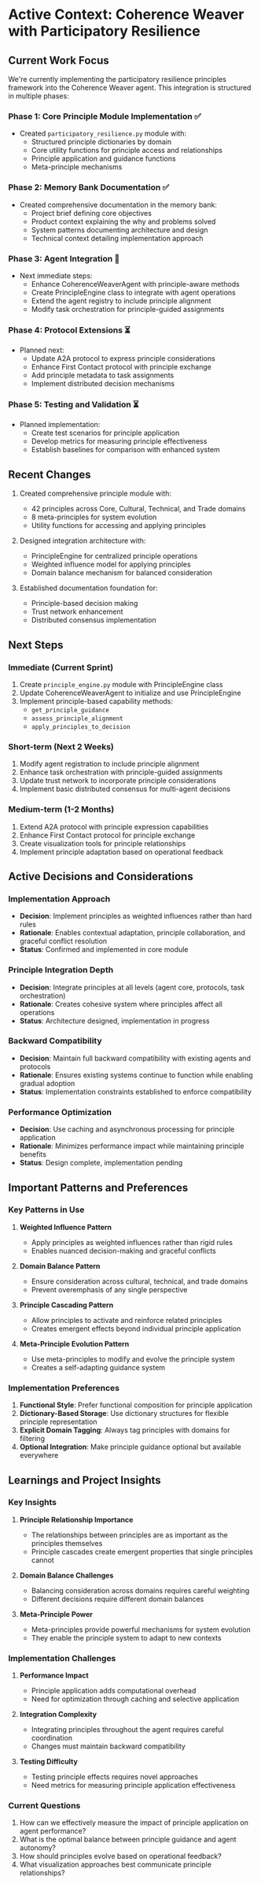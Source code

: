 # Active Context: Coherence Weaver with Participatory Resilience

## Current Work Focus

We're currently implementing the participatory resilience principles framework into the Coherence Weaver agent. This integration is structured in multiple phases:

### Phase 1: Core Principle Module Implementation ✅
- Created `participatory_resilience.py` module with:
  - Structured principle dictionaries by domain
  - Core utility functions for principle access and relationships
  - Principle application and guidance functions
  - Meta-principle mechanisms

### Phase 2: Memory Bank Documentation ✅
- Created comprehensive documentation in the memory bank:
  - Project brief defining core objectives
  - Product context explaining the why and problems solved
  - System patterns documenting architecture and design
  - Technical context detailing implementation approach

### Phase 3: Agent Integration 🔄
- Next immediate steps:
  - Enhance CoherenceWeaverAgent with principle-aware methods
  - Create PrincipleEngine class to integrate with agent operations
  - Extend the agent registry to include principle alignment
  - Modify task orchestration for principle-guided assignments

### Phase 4: Protocol Extensions ⏳
- Planned next:
  - Update A2A protocol to express principle considerations
  - Enhance First Contact protocol with principle exchange
  - Add principle metadata to task assignments
  - Implement distributed decision mechanisms

### Phase 5: Testing and Validation ⏳
- Planned implementation:
  - Create test scenarios for principle application
  - Develop metrics for measuring principle effectiveness
  - Establish baselines for comparison with enhanced system

## Recent Changes

1. Created comprehensive principle module with:
   - 42 principles across Core, Cultural, Technical, and Trade domains
   - 8 meta-principles for system evolution
   - Utility functions for accessing and applying principles

2. Designed integration architecture with:
   - PrincipleEngine for centralized principle operations
   - Weighted influence model for applying principles
   - Domain balance mechanism for balanced consideration

3. Established documentation foundation for:
   - Principle-based decision making
   - Trust network enhancement
   - Distributed consensus implementation

## Next Steps

### Immediate (Current Sprint)
1. Create `principle_engine.py` module with PrincipleEngine class
2. Update CoherenceWeaverAgent to initialize and use PrincipleEngine
3. Implement principle-based capability methods:
   - `get_principle_guidance`
   - `assess_principle_alignment`
   - `apply_principles_to_decision`

### Short-term (Next 2 Weeks)
1. Modify agent registration to include principle alignment
2. Enhance task orchestration with principle-guided assignments
3. Update trust network to incorporate principle considerations
4. Implement basic distributed consensus for multi-agent decisions

### Medium-term (1-2 Months)
1. Extend A2A protocol with principle expression capabilities
2. Enhance First Contact protocol for principle exchange
3. Create visualization tools for principle relationships
4. Implement principle adaptation based on operational feedback

## Active Decisions and Considerations

### Implementation Approach
- **Decision**: Implement principles as weighted influences rather than hard rules
- **Rationale**: Enables contextual adaptation, principle collaboration, and graceful conflict resolution
- **Status**: Confirmed and implemented in core module

### Principle Integration Depth
- **Decision**: Integrate principles at all levels (agent core, protocols, task orchestration)
- **Rationale**: Creates cohesive system where principles affect all operations
- **Status**: Architecture designed, implementation in progress

### Backward Compatibility
- **Decision**: Maintain full backward compatibility with existing agents and protocols
- **Rationale**: Ensures existing systems continue to function while enabling gradual adoption
- **Status**: Implementation constraints established to enforce compatibility

### Performance Optimization
- **Decision**: Use caching and asynchronous processing for principle application
- **Rationale**: Minimizes performance impact while maintaining principle benefits
- **Status**: Design complete, implementation pending

## Important Patterns and Preferences

### Key Patterns in Use

1. **Weighted Influence Pattern**
   - Apply principles as weighted influences rather than rigid rules
   - Enables nuanced decision-making and graceful conflicts

2. **Domain Balance Pattern**
   - Ensure consideration across cultural, technical, and trade domains
   - Prevent overemphasis of any single perspective

3. **Principle Cascading Pattern**
   - Allow principles to activate and reinforce related principles
   - Creates emergent effects beyond individual principle application

4. **Meta-Principle Evolution Pattern**
   - Use meta-principles to modify and evolve the principle system
   - Creates a self-adapting guidance system

### Implementation Preferences

1. **Functional Style**: Prefer functional composition for principle application
2. **Dictionary-Based Storage**: Use dictionary structures for flexible principle representation
3. **Explicit Domain Tagging**: Always tag principles with domains for filtering
4. **Optional Integration**: Make principle guidance optional but available everywhere

## Learnings and Project Insights

### Key Insights

1. **Principle Relationship Importance**
   - The relationships between principles are as important as the principles themselves
   - Principle cascades create emergent properties that single principles cannot

2. **Domain Balance Challenges**
   - Balancing consideration across domains requires careful weighting
   - Different decisions require different domain balances

3. **Meta-Principle Power**
   - Meta-principles provide powerful mechanisms for system evolution
   - They enable the principle system to adapt to new contexts

### Implementation Challenges

1. **Performance Impact**
   - Principle application adds computational overhead
   - Need for optimization through caching and selective application

2. **Integration Complexity**
   - Integrating principles throughout the agent requires careful coordination
   - Changes must maintain backward compatibility

3. **Testing Difficulty**
   - Testing principle effects requires novel approaches
   - Need metrics for measuring principle application effectiveness

### Current Questions

1. How can we effectively measure the impact of principle application on agent performance?
2. What is the optimal balance between principle guidance and agent autonomy?
3. How should principles evolve based on operational feedback?
4. What visualization approaches best communicate principle relationships?
